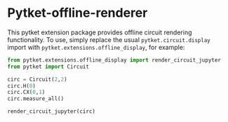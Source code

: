 # Pytket-offline-renderer

This pytket extension package provides offline circuit rendering functionality.
To use, simply replace the usual `pytket.circuit.display` import with `pytket.extensions.offline_display`, for example:
```python
from pytket.extensions.offline_display import render_circuit_jupyter
from pytket import Circuit

circ = Circuit(2,2)
circ.H(0)
circ.CX(0,1)
circ.measure_all()

render_circuit_jupyter(circ)
```
